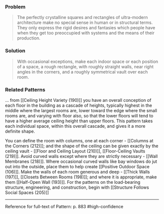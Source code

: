 ### Problem
>The perfectly crystalline squares and rectangles of ultra-modern architecture make no special sense in human or in structural terms. They only express the rigid desires and fantasies which people have when they get too preoccupied with systems and the means of their production.

### Solution
>With occasional exceptions, make each indoor space or each position of a space, a rough rectangle, with roughly straight walls, near right angles in the corners, and a roughly symmetrical vault over each room.

### Related Patterns
... from [[Ceiling Height Variety (190)]] you have an overall conception of each floor in the building as a cascade of heights, typically highest in the middle where the largest rooms are, lower toward the edge where the small rooms are, and varying with floor also, so that the lower floors will tend to have a higher average ceiling height than upper floors. This pattern takes each individual space, within this overall cascade, and gives it a more definite shape.

You can define the room with columns, one at each corner - [[Columns at the Corners (212)]]; and the shape of the ceiling can be given exactly by the ceiling vault - [[Floor and Ceiling Layout (210)]], [[Floor-Ceiling Vaults (219)]]. Avoid curved walls except where they are strictly necessary - [[Wall Membranes (218)]]. Where occasional curved walls like bay windows do jut out into the outside, place them to help create [[Positive Outdoor Space (106)]]. Make the walls of each room generous and deep - [[Thick Walls (197)]], [[Closets Between Rooms (198)]]; and where it is appropriate, make them [[Half-Open Wall (193)]]. For the patterns on the load-bearing structure, engineering, and construction, begin with [[Structure Follows Social Spaces (205)]]

---
Reference for full-text of Pattern: p. 883 #high-confidence 
